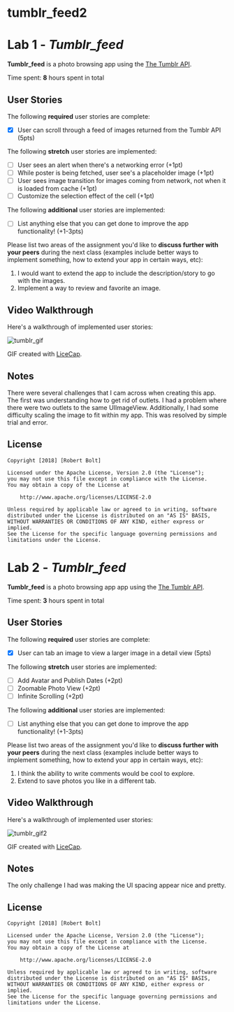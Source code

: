# tumblr_feed2

# Lab 1 - *Tumblr_feed*

**Tumblr_feed** is a photo browsing app using the [The Tumblr API](https://www.tumblr.com/docs/en/api/v2#posts).

Time spent: **8** hours spent in total

## User Stories

The following **required** user stories are complete:

- [x] User can scroll through a feed of images returned from the Tumblr API (5pts)

The following **stretch** user stories are implemented:

- [ ] User sees an alert when there's a networking error (+1pt)
- [ ] While poster is being fetched, user see's a placeholder image (+1pt)
- [ ] User sees image transition for images coming from network, not when it is loaded from cache (+1pt)
- [ ] Customize the selection effect of the cell (+1pt)

The following **additional** user stories are implemented:

- [ ] List anything else that you can get done to improve the app functionality! (+1-3pts)

Please list two areas of the assignment you'd like to **discuss further with your peers** during the next class (examples include better ways to implement something, how to extend your app in certain ways, etc):

1. I would want to extend the app to include the description/story to go with the images.
2. Implement a way to review and favorite an image.

## Video Walkthrough

Here's a walkthrough of implemented user stories:

![tumblr_gif](https://user-images.githubusercontent.com/22280621/45278466-cea5d700-b492-11e8-9194-53bf3a2fbc55.gif)

GIF created with [LiceCap](http://www.cockos.com/licecap/).

## Notes

There were several challenges that I cam across when creating this app. The first was understanding how to get rid of outlets. I had a problem where there were two outlets to the same UIImageView. Additionally, I had some difficulty scaling the image to fit within my app. This was resolved by simple trial and error. 

## License

    Copyright [2018] [Robert Bolt]

    Licensed under the Apache License, Version 2.0 (the "License");
    you may not use this file except in compliance with the License.
    You may obtain a copy of the License at

        http://www.apache.org/licenses/LICENSE-2.0

    Unless required by applicable law or agreed to in writing, software
    distributed under the License is distributed on an "AS IS" BASIS,
    WITHOUT WARRANTIES OR CONDITIONS OF ANY KIND, either express or implied.
    See the License for the specific language governing permissions and
    limitations under the License.
# Lab 2 - *Tumblr_feed*

**Tumblr_feed** is a photo browsing app app using the [The Tumblr API](https://www.tumblr.com/docs/en/api/v2#posts).

Time spent: **3** hours spent in total

## User Stories

The following **required** user stories are complete:

- [x] User can tab an image to view a larger image in a detail view (5pts)

The following **stretch** user stories are implemented:

- [ ] Add Avatar and Publish Dates (+2pt)
- [ ] Zoomable Photo View (+2pt)
- [ ] Infinite Scrolling (+2pt)

The following **additional** user stories are implemented:

- [ ] List anything else that you can get done to improve the app functionality! (+1-3pts)

Please list two areas of the assignment you'd like to **discuss further with your peers** during the next class (examples include better ways to implement something, how to extend your app in certain ways, etc):

1. I think the ability to write comments would be cool to explore.
2. Extend to save photos you like in a different tab.

## Video Walkthrough

Here's a walkthrough of implemented user stories:

![tumblr_gif2](https://user-images.githubusercontent.com/22280621/45652783-57c49b80-ba9b-11e8-883d-be0d2ff3f9a3.gif)

GIF created with [LiceCap](http://www.cockos.com/licecap/).

## Notes

The only challenge I had was making the UI spacing appear nice and pretty.

## License

    Copyright [2018] [Robert Bolt]

    Licensed under the Apache License, Version 2.0 (the "License");
    you may not use this file except in compliance with the License.
    You may obtain a copy of the License at

        http://www.apache.org/licenses/LICENSE-2.0

    Unless required by applicable law or agreed to in writing, software
    distributed under the License is distributed on an "AS IS" BASIS,
    WITHOUT WARRANTIES OR CONDITIONS OF ANY KIND, either express or implied.
    See the License for the specific language governing permissions and
    limitations under the License.
